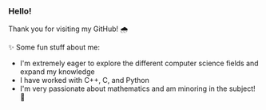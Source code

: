 ### Hello!

Thank you for visiting my GitHub! 🌧️

✨ Some fun stuff about me:
- I'm extremely eager to explore the different computer science fields and expand my knowledge
- I have worked with C++, C, and Python
- I'm very passionate about mathematics and am minoring in the subject! 📖

<!--
**slnwnsr/slnwnsr** is a ✨ _special_ ✨ repository because its `README.md` (this file) appears on your GitHub profile.

Here are some ideas to get you started:

- 🔭 I’m currently working on ...
- 🌱 I’m currently learning ...
- 👯 I’m looking to collaborate on ...
- 🤔 I’m looking for help with ...
- 💬 Ask me about ...
- 📫 How to reach me: ...
- 😄 Pronouns: ...
- ⚡ Fun fact: ...
-->
